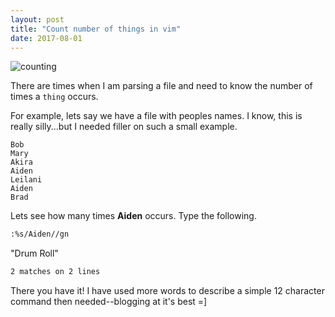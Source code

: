 ```yaml
---
layout: post
title: "Count number of things in vim"
date: 2017-08-01
---
```


![counting](https://upload.wikimedia.org/wikipedia/en/2/29/Count_von_Count_kneeling.png)

There are times when I am parsing a file and need to know the number of times a `thing` occurs.

For example, lets say we have a file with peoples names.  I know, this is really silly...but I needed filler on such a small example.


```
Bob
Mary
Akira
Aiden
Leilani
Aiden
Brad
```

Lets see how many times __Aiden__ occurs. Type the following.

```bash
:%s/Aiden//gn
```


"Drum Roll"

```bash
2 matches on 2 lines
```


There you have it!  I have used more words to describe a simple 12 character command then needed--blogging at it's best =]
